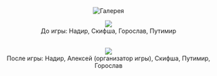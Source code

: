 &nbsp;

<p style='text-align: center'>
    <img src="/img/tit_gallery.jpg" alt='Галерея' />
</p>

<center>
<a href="/gallery/paint/before.jpg"><img border=0 src="/gallery/paint/before_sm.jpg"></a>
<br>До игры: Надир, Скифша, Горослав, Путимир
<br>
<br>

<a href="/gallery/paint/after.jpg"><img border=0 src="/gallery/paint/after_sm.jpg"></a>
<br>После игры: Надир, Алексей (организатор игры), Скифша, Путимир, Горослав
<br>
<br>
</center>